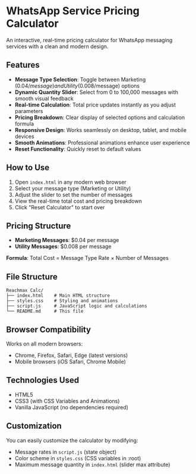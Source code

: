 # WhatsApp Service Pricing Calculator

An interactive, real-time pricing calculator for WhatsApp messaging services with a clean and modern design.

## Features

- **Message Type Selection**: Toggle between Marketing ($0.04/message) and Utility ($0.008/message) options
- **Dynamic Quantity Slider**: Select from 0 to 100,000 messages with smooth visual feedback
- **Real-time Calculation**: Total price updates instantly as you adjust parameters
- **Pricing Breakdown**: Clear display of selected options and calculation formula
- **Responsive Design**: Works seamlessly on desktop, tablet, and mobile devices
- **Smooth Animations**: Professional animations enhance user experience
- **Reset Functionality**: Quickly reset to default values

## How to Use

1. Open `index.html` in any modern web browser
2. Select your message type (Marketing or Utility)
3. Adjust the slider to set the number of messages
4. View the real-time total cost and pricing breakdown
5. Click "Reset Calculator" to start over

## Pricing Structure

- **Marketing Messages**: $0.04 per message
- **Utility Messages**: $0.008 per message

**Formula**: Total Cost = Message Type Rate × Number of Messages

## File Structure

```
Reachmax Calc/
├── index.html    # Main HTML structure
├── styles.css    # Styling and animations
├── script.js     # JavaScript logic and calculations
└── README.md     # This file
```

## Browser Compatibility

Works on all modern browsers:
- Chrome, Firefox, Safari, Edge (latest versions)
- Mobile browsers (iOS Safari, Chrome Mobile)

## Technologies Used

- HTML5
- CSS3 (with CSS Variables and Animations)
- Vanilla JavaScript (no dependencies required)

## Customization

You can easily customize the calculator by modifying:
- Message rates in `script.js` (state object)
- Color scheme in `styles.css` (CSS variables in :root)
- Maximum message quantity in `index.html` (slider max attribute)

